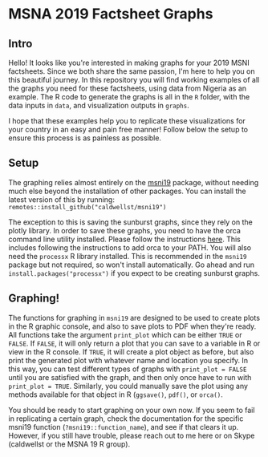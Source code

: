 # MSNA 2019 Factsheet Graphs

## Intro

Hello! It looks like you're interested in making graphs for your 2019 MSNI factsheets. Since we both share the same passion, I'm here to help you on this beautiful journey. In this repository you will find working examples of all the graphs you need for these factsheets, using data from Nigeria as an example. The R code to generate the graphs is all in the `R` folder, with the data inputs in `data`, and visualization outputs in `graphs`.

I hope that these examples help you to replicate these visualizations for your country in an easy and pain free manner! Follow below the setup to ensure this process is as painless as possible.

## Setup

The graphing relies almost entirely on the [msni19](https://github.com/caldwellst/msni19) package, without needing much else beyond the installation of other packages. You can install the latest version of this by running: `remotes::install_github("caldwellst/msni19")`

The exception to this is saving the sunburst graphs, since they rely on the plotly library. In order to save these graphs, you need to have the orca command line utility installed. Please follow the instructions [here](https://github.com/plotly/orca#installation). This includes following the instructions to add orca to your PATH. You will also need the `processx` R library installed. This is recommended in the `msni19` package but not required, so won't install automatically. Go ahead and run `install.packages("processx")` if you expect to be creating sunburst graphs.

## Graphing!

The functions for graphing in `msni19` are designed to be used to create plots in the R graphic console, and also to save plots to PDF when they're ready. All functions take the argument `print_plot` which can be either `TRUE` or `FALSE`. If `FALSE`, it will only return a plot that you can save to a variable in R or view in the R console. If `TRUE`, it will create a plot object as before, but also print the generated plot with whatever name and location you specify. In this way, you can test different types of graphs with `print_plot = FALSE` until you are satisfied with the graph, and then only once have to run with `print_plot = TRUE`. Similarly, you could manually save the plot using any methods available for that object in R (`ggsave()`, `pdf()`, or `orca()`.

You should be ready to start graphing on your own now. If you seem to fail in replicating a certain graph, check the documentation for the specific msni19 function (`?msni19::function_name`), and see if that clears it up. However, if you still have trouble, please reach out to me here or on Skype (caldwellst or the MSNA 19 R group).

